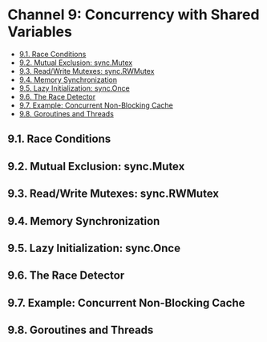 # Channel 9: Concurrency with Shared Variables

<!-- TOC -->

- [9.1. Race Conditions](#91-race-conditions)
- [9.2. Mutual Exclusion: sync.Mutex](#92-mutual-exclusion-syncmutex)
- [9.3. Read/Write Mutexes: sync.RWMutex](#93-readwrite-mutexes-syncrwmutex)
- [9.4. Memory Synchronization](#94-memory-synchronization)
- [9.5. Lazy Initialization: sync.Once](#95-lazy-initialization-synconce)
- [9.6. The Race Detector](#96-the-race-detector)
- [9.7. Example: Concurrent Non-Blocking Cache](#97-example-concurrent-non-blocking-cache)
- [9.8. Goroutines and Threads](#98-goroutines-and-threads)

<!-- /TOC -->


## 9.1. Race Conditions 
## 9.2. Mutual Exclusion: sync.Mutex 
## 9.3. Read/Write Mutexes: sync.RWMutex 
## 9.4. Memory Synchronization 
## 9.5. Lazy Initialization: sync.Once 
## 9.6. The Race Detector 
## 9.7. Example: Concurrent Non-Blocking Cache 
## 9.8. Goroutines and Threads
